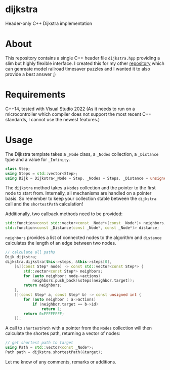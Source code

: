 # dijkstra
Header-only C++ Dijkstra implementation

# About
This repository contains a single C++ header file `dijkstra.hpp` providing a slim but highly flexible interface.
I created this for my other [repository](https://github.com/danie1kr/timeSaverSolver) which can genreate model railroad timesaver puzzles and I wanted it to also provide a best answer ;)

# Requirements
C++14, tested with Visual Studio 2022
(As it needs to run on a microcontroller which compiler does not support the most recent C++ standards, I cannot use the newest features.)

# Usage
The Dijkstra template takes a `_Node` class, a `_Nodes` collection, a `_Distance` type and a value for `_Infinity`.

```C++
class Step;
using Steps = std::vector<Step>;
using Dijk = Dijkstra<_Node = Step, _Nodes = Steps, _Distance = unsigned int, _Infinity = 0xFFFFFFFF>;
```

The `dijkstra` method takes a `Nodes` collection and the pointer to the first node to start from. Internally, all mechanisms are handled on a pointer basis. So remember to keep your collection stable between the `dijkstra` call and the `shortestPath` calculation!

Additionally, two callback methods need to be provided:
```C++
std::function<const std::vector<const _Node*>(const _Node*)> neighbors;
std::function<const _Distance(const _Node*, const _Node*)> distance;
```
`neighbors` provides a list of connected nodes to the algorithm and `distance` calculates the length of an edge between two nodes.

```C++
// calculate all paths
Dijk dijkstra;
dijkstra.dijkstra(this->steps, &this->steps[0],
	[&](const Step* node) -> const std::vector<const Step*> {
		std::vector<const Step*> neighbors;
		for (auto neighbor: node->actions)
			neighbors.push_back(&steps[neighbor.target]);
		return neighbors;
	},
	[](const Step* a, const Step* b) -> const unsigned int {
		for (auto neighbor : a->actions)
			if (neighbor.target == b->id)
				return 1;
		return 0xFFFFFFFF;
	});
```

A call to `shortestPath` with a pointer from the `Nodes` collection will then calculate the shortes path, returning a vector of nodes:
```C++
// get shortest path to target
using Path = std::vector<const _Node*>;
Path path = dijkstra.shortestPath(&target);
```

Let me know of any comments, remarks or additions.